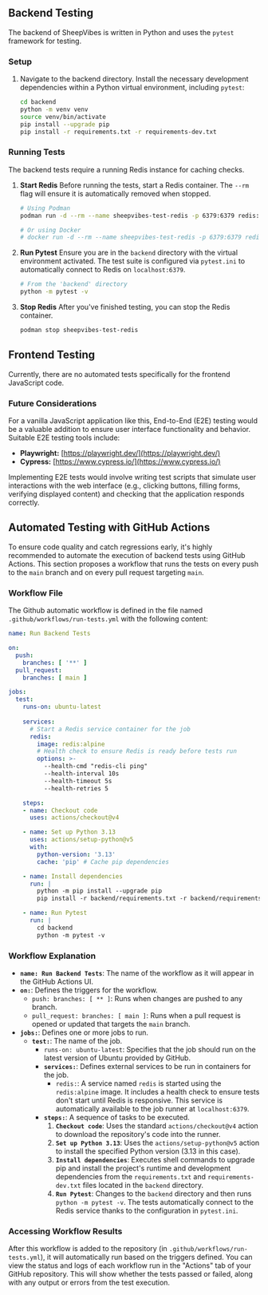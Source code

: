 ## Backend Testing

The backend of SheepVibes is written in Python and uses the `pytest` framework for testing.

### Setup

1.  Navigate to the backend directory. Install the necessary development dependencies within a Python virtual environment, including `pytest`:
    ```bash
    cd backend
    python -m venv venv
    source venv/bin/activate
    pip install --upgrade pip
    pip install -r requirements.txt -r requirements-dev.txt
    ```


### Running Tests

The backend tests require a running Redis instance for caching checks.

1.  **Start Redis**
    Before running the tests, start a Redis container. The `--rm` flag will ensure it is automatically removed when stopped.
    ```bash
    # Using Podman
    podman run -d --rm --name sheepvibes-test-redis -p 6379:6379 redis:alpine

    # Or using Docker
    # docker run -d --rm --name sheepvibes-test-redis -p 6379:6379 redis:alpine
    ```

2.  **Run Pytest**
    Ensure you are in the `backend` directory with the virtual environment activated. The test suite is configured via `pytest.ini` to automatically connect to Redis on `localhost:6379`.
    ```bash
    # From the 'backend' directory
    python -m pytest -v
    ```

3.  **Stop Redis**
    After you've finished testing, you can stop the Redis container.
    ```bash
    podman stop sheepvibes-test-redis
    ```

## Frontend Testing

Currently, there are no automated tests specifically for the frontend JavaScript code.

### Future Considerations

For a vanilla JavaScript application like this, End-to-End (E2E) testing would be a valuable addition to ensure user interface functionality and behavior. Suitable E2E testing tools include:

*   **Playwright:** [https://playwright.dev/](https://playwright.dev/)
*   **Cypress:** [https://www.cypress.io/](https://www.cypress.io/)

Implementing E2E tests would involve writing test scripts that simulate user interactions with the web interface (e.g., clicking buttons, filling forms, verifying displayed content) and checking that the application responds correctly.

## Automated Testing with GitHub Actions

To ensure code quality and catch regressions early, it's highly recommended to automate the execution of backend tests using GitHub Actions. This section proposes a workflow that runs the tests on every push to the `main` branch and on every pull request targeting `main`.

### Workflow File

The Github automatic workflow is defined in the file named `.github/workflows/run-tests.yml` with the following content:

```yaml
name: Run Backend Tests

on:
  push:
    branches: [ '**' ]
  pull_request:
    branches: [ main ]

jobs:
  test:
    runs-on: ubuntu-latest
    
    services:
      # Start a Redis service container for the job
      redis:
        image: redis:alpine
        # Health check to ensure Redis is ready before tests run
        options: >-
          --health-cmd "redis-cli ping"
          --health-interval 10s
          --health-timeout 5s
          --health-retries 5

    steps:
    - name: Checkout code
      uses: actions/checkout@v4

    - name: Set up Python 3.13
      uses: actions/setup-python@v5
      with:
        python-version: '3.13'
        cache: 'pip' # Cache pip dependencies

    - name: Install dependencies
      run: |
        python -m pip install --upgrade pip
        pip install -r backend/requirements.txt -r backend/requirements-dev.txt

    - name: Run Pytest
      run: |
        cd backend
        python -m pytest -v
```

### Workflow Explanation

*   **`name: Run Backend Tests`**: The name of the workflow as it will appear in the GitHub Actions UI.
*   **`on:`**: Defines the triggers for the workflow.
    *   `push: branches: [ ** ]`: Runs when changes are pushed to any branch.
    *   `pull_request: branches: [ main ]`: Runs when a pull request is opened or updated that targets the `main` branch.
*   **`jobs:`**: Defines one or more jobs to run.
    *   **`test:`**: The name of the job.
        *   `runs-on: ubuntu-latest`: Specifies that the job should run on the latest version of Ubuntu provided by GitHub.
        *   **`services:`**: Defines external services to be run in containers for the job.
            *   `redis:`: A service named `redis` is started using the `redis:alpine` image. It includes a health check to ensure tests don't start until Redis is responsive. This service is automatically available to the job runner at `localhost:6379`.
        *   **`steps:`**: A sequence of tasks to be executed.
            1.  **`Checkout code`**: Uses the standard `actions/checkout@v4` action to download the repository's code into the runner.
            2.  **`Set up Python 3.13`**: Uses the `actions/setup-python@v5` action to install the specified Python version (3.13 in this case).
            3.  **`Install dependencies`**: Executes shell commands to upgrade pip and install the project's runtime and development dependencies from the `requirements.txt` and `requirements-dev.txt` files located in the `backend` directory.
            4.  **`Run Pytest`**: Changes to the `backend` directory and then runs `python -m pytest -v`. The tests automatically connect to the Redis service thanks to the configuration in `pytest.ini`.

### Accessing Workflow Results

After this workflow is added to the repository (in `.github/workflows/run-tests.yml`), it will automatically run based on the triggers defined. You can view the status and logs of each workflow run in the "Actions" tab of your GitHub repository. This will show whether the tests passed or failed, along with any output or errors from the test execution.
